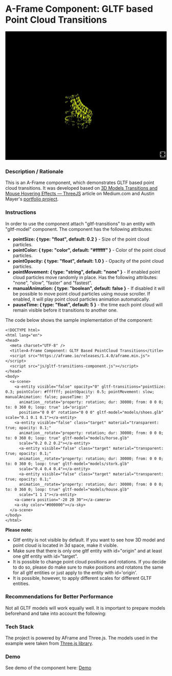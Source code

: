 # A-Frame Component: GLTF based Point Cloud Transitions
<img src="img/screenshot.gif" title="Video screen capture" alt="Video screen capture" height="400">

### **Description / Rationale**
This is an A-Frame component, which demonstrates GLTF based point cloud transitions. It was developed based on <a href="https://medium.com/@mahmed07041/3d-models-transitions-and-mouse-hovering-effects-threejs-664280bd8274">3D Models Transitions and Mouse Hovering Effects — ThreeJS</a> article on Medium.com and Austin Mayer's <a href="https://twitter.com/amayer_/status/1098662776929693706">portfolio project</a>.

### **Instructions**
In order to use the component attach "gltf-transitions" to an entity with "gltf-model" component. The component has the following attributes: 
* <b>pointSize: { type: "float", default: 0.2 }</b> - Size of the point cloud particles.
* <b>pointColor: { type: "color", default: "#ffffff" }</b> - Color of the point cloud particles.
* <b>pointOpacity: { type: "float", default: 1.0 }</b> - Opacity of the point cloud particles.
* <b>pointMovement: { type: "string", default: "none" }</b> - If enabled point cloud particles move randomly in place. Has the following attributes: "none", "slow", "faster" and "fastest". 
* <b>manualAnimation: { type: "boolean", default: false }</b> - If disabled it will be possible to move point cloud particles using mouse scroller. If enabled, it will play point cloud particles animation automatically. 
* <b>pauseTime: { type: "float", default: 5 }</b> - the time each point cloud will remain visible before it transitions to another one. 

The code below shows the sample implementation of the component:
```
<!DOCTYPE html>
<html lang="en">
<head>
  <meta charset="UTF-8" />
  <title>A-Frame Component: GLTF Based PointCloud Transitions</title>
  <script src="https://aframe.io/releases/1.4.0/aframe.min.js"></script>
  <script src="js/gltf-transitions-component.js"></script>
</head>
<body>
  <a-scene>
    <a-entity visible="false" opacity="0" gltf-transitions="pointSize: 0.3; pointColor: #ffffff; pointOpacity: 0.5; pointMovement: slow; manualAnimation: false; pauseTime: 3"
      animation__rotate="property: rotation; dur: 30000; from: 0 0 0; to: 0 360 0; loop: true" id="origin"
      position="0 0 0" rotation="0 0 0" gltf-model="models/shoes.glb" scale="0.1 0.1 0.1"></a-entity>
    <a-entity visible="false" class="target" material="transparent: true; opacity: 0.1;"
      animation__rotate="property: rotation; dur: 30000; from: 0 0 0; to: 0 360 0; loop: true" gltf-model="models/horse.glb"
      scale="0.2 0.2 0.2"></a-entity>
      <a-entity visible="false" class="target" material="transparent: true; opacity: 0.1;"
      animation__rotate="property: rotation; dur: 30000; from: 0 0 0; to: 0 360 0; loop: true" gltf-model="models/stork.glb"
      scale="0.4 0.4 0.4"></a-entity>
      <a-entity visible="false" class="target" material="transparent: true; opacity: 0.1;"
      animation__rotate="property: rotation; dur: 30000; from: 0 0 0; to: 0 360 0; loop: true" gltf-model="models/house.glb"
      scale="1 1 1"></a-entity>
    <a-camera position="-20 20 30"></a-camera>
    <a-sky color="#000000"></a-sky>
  </a-scene>
</body>
</html>
```
<b>Please note:</b> 
* Gltf entity is not visible by default. If you want to see how 3D model and point cloud is located in 3d space, make it visible.
* Make sure that there is only one gltf entity with id="origin" and at least one gltf entity with id="target".   
* It is possible to change point cloud positions and rotations. If you decide to do so, please do make sure to make positions and rotatons the same for all gltf entities or just apply to the entity with id='origin'.   
* It is possible, however, to apply different scales for different GLTF entities. 


### **Recommendations for Better Performance**
Not all GLTF models will work equally well. It is important to prepare models beforehand and take into account the following:


### **Tech Stack**
The project is powered by AFrame and Three.js. The models used in the example were taken from <a href="[https://media.w3.org/2010/05/sintel/](https://github.com/mrdoob/three.js/tree/master/examples/models/gltf)">Three.js library</a>.

### **Demo**
See demo of the component here: [Demo](https://c-plane.glitch.me/)
